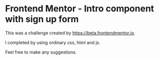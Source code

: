 # Frontend Mentor - Intro component with sign up form
This was a challenge created by https://beta.frontendmentor.io.

I completed by using ordinary css, html and js.

Feel free to make any suggestions.